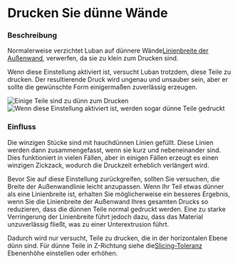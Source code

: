 Drucken Sie dünne Wände
====
### **Beschreibung**
Normalerweise verzichtet Luban auf dünnere Wände[Linienbreite der Außenwand](../resolution/wall_line_width_0.md), verwerfen, da sie zu klein zum Drucken sind.

Wenn diese Einstellung aktiviert ist, versucht Luban trotzdem, diese Teile zu drucken. Der resultierende Druck wird ungenau und unsauber sein, aber er sollte die gewünschte Form einigermaßen zuverlässig erzeugen.

![Einige Teile sind zu dünn zum Drucken](../images/fill_outline_gaps_disabled.png)
![Wenn diese Einstellung aktiviert ist, werden sogar dünne Teile gedruckt](../images/fill_outline_gaps_enabled.png)

### **Einfluss**
Die winzigen Stücke sind mit hauchdünnen Linien gefüllt. Diese Linien werden dann zusammengefasst, wenn sie kurz und nebeneinander sind. Dies funktioniert in vielen Fällen, aber in einigen Fällen erzeugt es einen winzigen Zickzack, wodurch die Druckzeit erheblich verlängert wird.

Bevor Sie auf diese Einstellung zurückgreifen, sollten Sie versuchen, die Breite der Außenwandlinie leicht anzupassen. Wenn Ihr Teil etwas dünner als eine Linienbreite ist, erhalten Sie möglicherweise ein besseres Ergebnis, wenn Sie die Linienbreite der Außenwand Ihres gesamten Drucks so reduzieren, dass die dünnen Teile normal gedruckt werden. Eine zu starke Verringerung der Linienbreite führt jedoch dazu, dass das Material unzuverlässig fließt, was zu einer Unterextrusion führt.

Dadurch wird nur versucht, Teile zu drucken, die in der horizontalen Ebene dünn sind. Für dünne Teile in Z-Richtung siehe die[Slicing-Toleranz](../experimental/slicing_tolerance.md) Ebenenhöhe einstellen oder erhöhen.